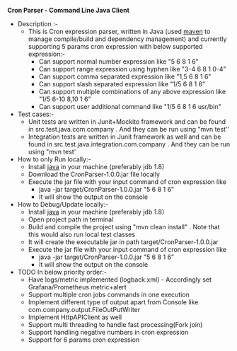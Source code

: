 **Cron Parser - Command Line Java Client**

- Description :-
    - This is Cron expression parser, written in Java (used [maven](https://maven.apache.org/) to manage compile/build and dependency management) and currently supporting 5 params cron expression with below supported expression:-
        - Can support normal number expression like "5 6 8 1 6"
        - Can support range expression using hyphen like "3-4 6 8 1 0-4"
        - Can support comma separated expression like "1,5 6 8 1 6"
        - Can support slash separated expression like "1/5 6 8 1 6"
        - Can support multiple combinations of any above expression like "1/5 6-10 8,10 1 6"
        - Can support user additional command  like "1/5 6 8 1 6 usr/bin"
- Test cases:-
    - Unit tests are written in Junit+Mockito framework and can be found in src.test.java.com.company . And they can be run using "mvn test''
    - Integration tests are written in Junit framework as well and can be found in src.test.java.integration.com.company . And they can be run using "mvn test'
- How to only Run locally:-
    - Install [java](https://docs.oracle.com/en/java/javase/11/install/installation-jdk-microsoft-windows-platforms.html) in your machine (preferably jdb 1.8)
    - Download the CronParser-1.0.0.jar file locally
    - Execute the jar file with your input command of cron expression like
        - java -jar target/CronParser-1.0.0.jar "5 6 8 1 6"
        - It will show the output on the console
- How to Debug/Update locally:-
    - Install [java](https://docs.oracle.com/en/java/javase/11/install/installation-jdk-microsoft-windows-platforms.html) in your machine (preferably jdb 1.8)
    - Open project path in terminal
    - Build and compile the project using "mvn clean install" . Note that this would also run local test classes
    - It will create the executable jar in path target/CronParser-1.0.0.jar
    - Execute the jar file with your input command of cron expression like
        - java -jar target/CronParser-1.0.0.jar "5 6 8 1 6"
        - It will show the output on the console
- TODO In below priority order:-
  - Have logs/metric implemented (logback.xml) - Accordingly set Grafana/Prometheus metric+alert
  - Support multiple cron jobs commands in one execution 
  - Implement different type of output apart from Console like com.company.output.FileOutPutWriter
  - Implement HttpAPIClient as well
  - Support multi threading to handle fast processing(Fork join)
  - Support handling negative numbers in cron expression
  - Support for 6 params cron expression
